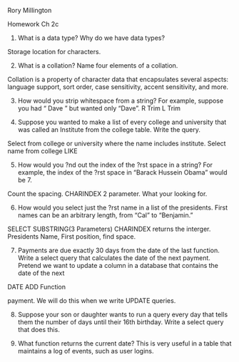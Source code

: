 Rory Millington

Homework Ch 2c

1. What is a data type? Why do we have data types?

Storage location for characters.

2. What is a collation? Name four elements of a collation.

Collation is a property of character data that encapsulates several aspects: language support, sort order, case sensitivity, accent sensitivity, and more.

3. How would you strip whitespace from a string? For example, suppose you had “ Dave ” but wanted only “Dave”. R Trim L Trim

4. Suppose you wanted to make a list of every college and university that was called an Institute from the college table. Write the query.

Select from college or university where the name includes institute. Select name from college LIKE

5. How would you ?nd out the index of the ?rst space in a string? For example, the index of the ?rst space in “Barack Hussein Obama” would be 7.

Count the spacing. CHARINDEX 2 parameter. What your looking for. 

6. How would you select just the ?rst name in a list of the presidents. First names can be an arbitrary length, from 
“Cal” to “Benjamin.”

SELECT SUBSTRING(3 Parameters) CHARINDEX returns the interger. Presidents Name, First position, find space. 

7. Payments are due exactly 30 days from the date of the last function. Write a select query that calculates 
the date of the next payment. Pretend we want to update a column in a database that contains the date of the next

DATE ADD Function 


payment. We will do this when we write UPDATE queries.



8. Suppose your son or daughter wants to run a query every day that tells them the number of days until their 16th
birthday. Write a select query that does this.


9. What function returns the current date? This is very useful in a table that maintains a log of events, such as user 
logins.


